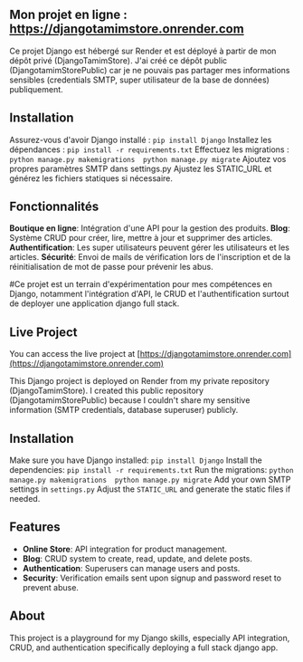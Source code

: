 ## Mon projet en ligne : https://djangotamimstore.onrender.com

Ce projet Django est hébergé sur Render et est déployé à partir de mon dépôt privé (DjangoTamimStore). J'ai créé ce dépôt public (DjangotamimStorePublic) car je ne pouvais pas partager mes informations sensibles (credentials SMTP, super utilisateur de la base de données) publiquement.

## Installation

Assurez-vous d'avoir Django installé : 
    ```
    pip install Django
    ```
Installez les dépendances :
    ```
    pip install -r requirements.txt
    ```
Effectuez les migrations :   
    ```
    python manage.py makemigrations 
    python manage.py migrate
    ```
Ajoutez vos propres paramètres SMTP dans settings.py
Ajustez les STATIC_URL et générez les fichiers statiques si nécessaire.

## Fonctionnalités

**Boutique en ligne**: Intégration d'une API pour la gestion des produits.
**Blog**: Système CRUD pour créer, lire, mettre à jour et supprimer des articles.
**Authentification**: Les super utilisateurs peuvent gérer les utilisateurs et les articles.
**Sécurité**: Envoi de mails de vérification lors de l'inscription et de la réinitialisation de mot de passe pour prévenir les abus.


#Ce projet est un terrain d'expérimentation pour mes compétences en Django, notamment l'intégration d'API, le CRUD et l'authentification surtout de deployer une application django full stack.







## Live Project

You can access the live project at [https://djangotamimstore.onrender.com](https://djangotamimstore.onrender.com)

This Django project is deployed on Render from my private repository (DjangoTamimStore). I created this public repository (DjangotamimStorePublic) because I couldn't share my sensitive information (SMTP credentials, database superuser) publicly.

## Installation

 Make sure you have Django installed: 
    ```
    pip install Django
    ```
 Install the dependencies: 
    ```
    pip install -r requirements.txt
    ```
 Run the migrations: 
    ```
    python manage.py makemigrations 
    python manage.py migrate
    ```
 Add your own SMTP settings in `settings.py`
 Adjust the `STATIC_URL` and generate the static files if needed.

## Features

- **Online Store**: API integration for product management.
- **Blog**: CRUD system to create, read, update, and delete posts.
- **Authentication**: Superusers can manage users and posts.
- **Security**: Verification emails sent upon signup and password reset to prevent abuse.

## About

This project is a playground for my Django skills, especially API integration, CRUD, and authentication specifically deploying a full stack django app.
